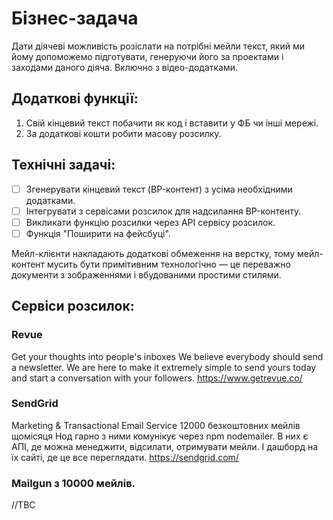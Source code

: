 # Бізнес-задача

Дати діячеві можливість розіслати на потрібні мейли текст, який ми йому допоможемо підготувати, генеруючи його за проектами і заходами даного діяча. Включно з відео-додатками.

## Додаткові функції:
1. Свій кінцевий текст побачити як код і вставити у ФБ чи інші мережі.
2. За додаткові кошти робити масову розсилку.

## Технічні задачі:

- [ ] Згенерувати кінцевий текст (BP-контент) з усіма необхідними додатками.
- [ ] Інтегрувати з сервісами розсилок для надсилання BP-контенту.
- [ ] Викликати функцію розсилки через АРІ сервісу розсилок.
- [ ] Функція "Поширити на фейсбуці".

Мейл-клієнти накладають додаткові обмеження на верстку, тому мейл-контент мусить бути примітивним технологічно — це переважно документи з зображеннями і вбудованими простими стилями.

## Сервіси розсилок:

### Revue
Get your thoughts into people's inboxes
We believe everybody should send a newsletter. We are here to make it extremely simple to send yours today and start a conversation with your followers.
https://www.getrevue.co/

### SendGrid
Marketing & Transactional Email Service
12000 безкоштовних мейлів щомісяця
Нод гарно з ними комунікує через npm nodemailer.
В них є АПІ, де можна менеджити, відсилати, отримувати мейли.
І дашборд на їх сайті, де це все переглядати.
https://sendgrid.com/

### Mailgun з 10000 мейлів.

//TBC
